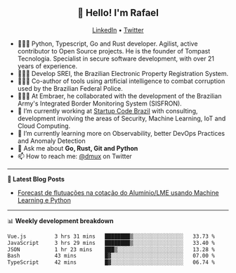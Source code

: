 <h2 align="center">👋 Hello! I'm Rafael</h2>
<p align="center">
  <a href="https://www.linkedin.com/in/rafaelsales">LinkedIn</a> •
  <a href="https://twitter.com/dmux">Twitter</a>
</p>


- 👨🏻‍💻 Python, Typescript, Go and Rust developer. Agilist, active contributor to Open Source projects. He is the founder of Tompast Tecnologia. Specialist in secure software development, with over 21 years of experience.
- 👨🏻‍💻 Develop SREI, the Brazilian Electronic Property Registration System.
- 👨🏻‍💻 Co-author of tools using artificial intelligence to combat corruption used by the Brazilian Federal Police.
- 👨🏻‍💻 At Embraer, he collaborated with the development of the Brazilian Army's Integrated Border Monitoring System (SISFRON).
- 🔭 I’m currently working at [Startup Code Brazil](https://www.startupcode.com.br) with consulting, development involving the areas of Security, Machine Learning, IoT and Cloud Computing.
- 🌱 I’m currently learning more on Observability, better DevOps Practices and Anomaly Detection
- 💬 Ask me about **Go, Rust, Git and Python**
- 📫 How to reach me: [@dmux](https://twitter.com/dmux) on Twitter

-------

**📝 Latest Blog Posts**

<!-- BLOG-POST-LIST:START -->
- [Forecast de flutuações na cotação do Alumínio/LME usando Machine Learning e Python](https://www.linkedin.com/pulse/forecast-de-flutua%C3%A7%C3%B5es-na-cota%C3%A7%C3%A3o-do-alum%C3%ADniolme-usando-rafael-sales)
<!-- BLOG-POST-LIST:END -->

-------

📊 **Weekly development breakdown**
<!--START_SECTION:waka-->

```txt
Vue.js         3 hrs 31 mins   ████████▒░░░░░░░░░░░░░░░░   33.73 %
JavaScript     3 hrs 29 mins   ████████▒░░░░░░░░░░░░░░░░   33.40 %
JSON           1 hr 23 mins    ███▒░░░░░░░░░░░░░░░░░░░░░   13.28 %
Bash           43 mins         █▓░░░░░░░░░░░░░░░░░░░░░░░   07.00 %
TypeScript     42 mins         █▓░░░░░░░░░░░░░░░░░░░░░░░   06.74 %
```

<!--END_SECTION:waka-->
